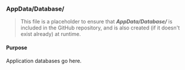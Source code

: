 ﻿### AppData/Database/
> This file is a placeholder to ensure that ***AppData/Database/*** is included in the GitHub repository, and is also
created (if it doesn't exist already) at runtime.

#### Purpose
Application databases go here.